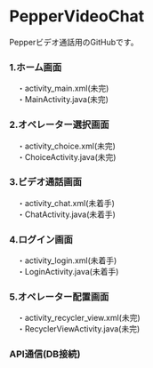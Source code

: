 # PepperVideoChat
Pepperビデオ通話用のGitHubです。


### 1.ホーム画面
　・activity_main.xml(未完)<br>
　・MainActivity.java(未完)<br>
### 2.オペレーター選択画面
　・activity_choice.xml(未完)<br>
　・ChoiceActivity.java(未完)<br>
### 3.ビデオ通話画面
　・activity_chat.xml(未着手)<br>
　・ChatActivity.java(未着手)<br>
### 4.ログイン画面
　・activity_login.xml(未着手)<br>
　・LoginActivity.java(未着手)<br>
### 5.オペレーター配置画面
　・activity_recycler_view.xml(未完)<br>
　・RecyclerViewActivity.java(未完)<br>

### API通信(DB接続)
